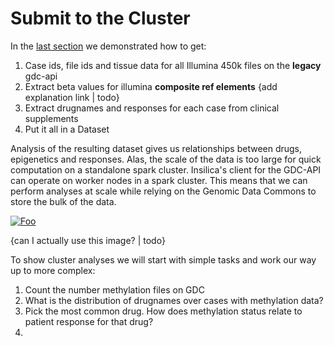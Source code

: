 # Submit to the Cluster
  In the [last section](/examples/methylation/drugs_and_methylation.md) we demonstrated how to get:
  1. Case ids, file ids and tissue data for all Illumina 450k files on the **legacy** gdc-api
  2. Extract beta values for illumina **composite ref elements** {add explanation link | todo}
  3. Extract drugnames and responses for each case from clinical supplements
  4. Put it all in a Dataset

Analysis of the resulting dataset gives us relationships between drugs, epigenetics and responses.  Alas, the scale of the data is too large for quick computation on a standalone spark cluster.  Insilica's client for the GDC-API can operate on worker nodes in a spark cluster. This means that we can perform analyses at scale while relying on the Genomic Data Commons to store the bulk of the data. 

[![Foo](https://spark.apache.org/docs/1.1.1/img/cluster-overview.png)](https://spark.apache.org/docs/1.1.1/img/cluster-overview.png) 

{can I actually use this image? | todo}

To show cluster analyses we will start with simple tasks and work our way up to more complex:

1. Count the number methylation files on GDC
2. What is the distribution of drugnames over cases with methylation data?
3. Pick the most common drug.  How does methylation status relate to patient response for that drug?
4.  